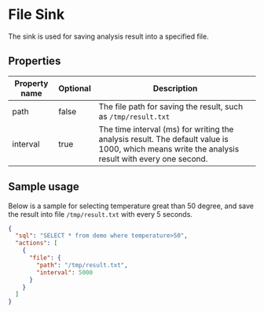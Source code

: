 # File Sink

The sink is used for saving analysis result into a specified file.

## Properties

| Property name | Optional | Description                                                                                                                                     |
|---------------|----------|-------------------------------------------------------------------------------------------------------------------------------------------------|
| path          | false    | The file path for saving the result, such as `/tmp/result.txt`                                                                                  |
| interval      | true     | The time interval (ms) for writing the analysis result. The default value is 1000, which means write the analysis result with every one second. |

## Sample usage

Below is a sample for selecting temperature great than 50 degree, and save the result into file `/tmp/result.txt` with every 5 seconds.

```json
{
  "sql": "SELECT * from demo where temperature>50",
  "actions": [
    {
      "file": {
        "path": "/tmp/result.txt",
        "interval": 5000
      }
    }
  ]
}
```

